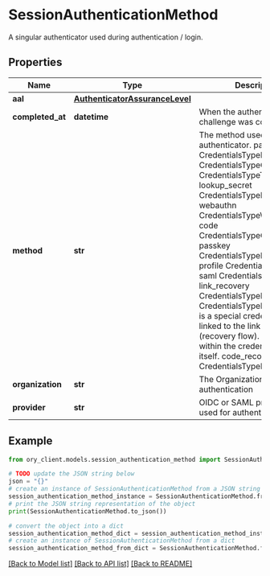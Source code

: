 # SessionAuthenticationMethod

A singular authenticator used during authentication / login.

## Properties

Name | Type | Description | Notes
------------ | ------------- | ------------- | -------------
**aal** | [**AuthenticatorAssuranceLevel**](AuthenticatorAssuranceLevel.md) |  | [optional] 
**completed_at** | **datetime** | When the authentication challenge was completed. | [optional] 
**method** | **str** | The method used in this authenticator. password CredentialsTypePassword oidc CredentialsTypeOIDC totp CredentialsTypeTOTP lookup_secret CredentialsTypeLookup webauthn CredentialsTypeWebAuthn code CredentialsTypeCodeAuth passkey CredentialsTypePasskey profile CredentialsTypeProfile saml CredentialsTypeSAML link_recovery CredentialsTypeRecoveryLink  CredentialsTypeRecoveryLink is a special credential type linked to the link strategy (recovery flow).  It is not used within the credentials object itself. code_recovery CredentialsTypeRecoveryCode | [optional] 
**organization** | **str** | The Organization id used for authentication | [optional] 
**provider** | **str** | OIDC or SAML provider id used for authentication | [optional] 

## Example

```python
from ory_client.models.session_authentication_method import SessionAuthenticationMethod

# TODO update the JSON string below
json = "{}"
# create an instance of SessionAuthenticationMethod from a JSON string
session_authentication_method_instance = SessionAuthenticationMethod.from_json(json)
# print the JSON string representation of the object
print(SessionAuthenticationMethod.to_json())

# convert the object into a dict
session_authentication_method_dict = session_authentication_method_instance.to_dict()
# create an instance of SessionAuthenticationMethod from a dict
session_authentication_method_from_dict = SessionAuthenticationMethod.from_dict(session_authentication_method_dict)
```
[[Back to Model list]](../README.md#documentation-for-models) [[Back to API list]](../README.md#documentation-for-api-endpoints) [[Back to README]](../README.md)


